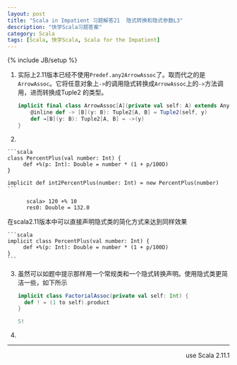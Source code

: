 ```yaml
---
layout: post
title: "Scala in Impatient 习题解答21  隐式转换和隐式参数L3"
description: "快学Scala习题答案"
category: Scala
tags: [Scala, 快学Scala, Scala for the Impatient]
---
```

{% include JB/setup %}

1. 实际上2.11版本已经不使用`Predef.any2ArrowAssoc`了。取而代之的是`ArrowAssoc`。它将任意对象上`->`的调用隐式转换成`ArrowAssoc`上的`->`方法调用，进而转换成Tuple2 的类型。

    ```scala
    implicit final class ArrowAssoc[A](private val self: A) extends AnyVal {
        @inline def -> [B](y: B): Tuple2[A, B] = Tuple2(self, y)
        def →[B](y: B): Tuple2[A, B] = ->(y)
    }
    ```

2. 

    ```scala
    class PercentPlus(val number: Int) {
         def +%(p: Int): Double = number * (1 + p/100D) 
    }

    implicit def int2PercentPlus(number: Int) = new PercentPlus(number)
    ```

          scala> 120 +% 10
          res0: Double = 132.0

  在scala2.11版本中可以直接声明隐式类的简化方式来达到同样效果

    ```scala
    implicit class PercentPlus(val number: Int) {
         def +%(p: Int): Double = number * (1 + p/100D) 
    }
    ```

3. 虽然可以如题中提示那样用一个常规类和一个隐式转换声明。使用隐式类更简洁一些，如下所示

    ```scala
    implicit class FactorialAssoc(private val self: Int) {
      def ! = (1 to self).product
    }

    5!
    ```
4. 

----
<div align="right">use Scala 2.11.1</div>
